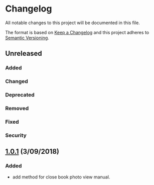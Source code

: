 # Changelog
All notable changes to this project will be documented in this file.

The format is based on [Keep a Changelog](http://keepachangelog.com/en/1.0.0/)
and this project adheres to [Semantic Versioning](http://semver.org/spec/v2.0.0.html).

## Unreleased
### Added
<for new features.>

### Changed
<for changes in existing functionality.>

### Deprecated
<for soon-to-be removed features.>

### Removed
<for now removed features.>

### Fixed
<for any bug fixes.>

### Security
<in case of vulnerabilities.>

## [1.0.1](https://github.com/Cyrex/SPhotoBookKit/releases/tag/1.0.1) (3/09/2018)
### Added
- add method for close book photo view manual.
